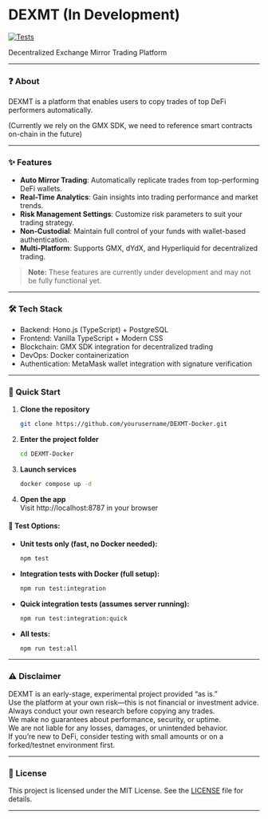 # DEXMT (In Development)

[![Tests](https://github.com/RyanGrieb/DexMT/actions/workflows/main.yml/badge.svg)](https://github.com/RyanGrieb/DexMT/actions)

Decentralized Exchange Mirror Trading Platform

---

### ❓ About

DEXMT is a platform that enables users to copy trades of top DeFi performers automatically.

(Currently we rely on the GMX SDK, we need to reference smart contracts on-chain in the future)

---

### ✨ Features

- **Auto Mirror Trading**: Automatically replicate trades from top-performing DeFi wallets.
- **Real-Time Analytics**: Gain insights into trading performance and market trends.
- **Risk Management Settings**: Customize risk parameters to suit your trading strategy.
- **Non-Custodial**: Maintain full control of your funds with wallet-based authentication.
- **Multi-Platform**: Supports GMX, dYdX, and Hyperliquid for decentralized trading.

> **Note:** These features are currently under development and may not be fully functional yet.

---

### 🛠️ Tech Stack

- Backend: Hono.js (TypeScript) + PostgreSQL
- Frontend: Vanilla TypeScript + Modern CSS
- Blockchain: GMX SDK integration for decentralized trading
- DevOps: Docker containerization
- Authentication: MetaMask wallet integration with signature verification

---

### 🚀 Quick Start

1. **Clone the repository**

   ```bash
   git clone https://github.com/yourusername/DEXMT-Docker.git
   ```

2. **Enter the project folder**

   ```bash
   cd DEXMT-Docker
   ```

3. **Launch services**

   ```bash
   docker compose up -d
   ```

4. **Open the app**  
   Visit http://localhost:8787 in your browser

#### 🧪 Test Options:

- **Unit tests only (fast, no Docker needed):**

  ```bash
  npm test
  ```

- **Integration tests with Docker (full setup):**

  ```bash
  npm run test:integration
  ```

- **Quick integration tests (assumes server running):**

  ```bash
  npm run test:integration:quick
  ```

- **All tests:**
  ```bash
  npm run test:all
  ```

---

### ⚠️ Disclaimer

DEXMT is an early-stage, experimental project provided “as is.”  
Use the platform at your own risk—this is not financial or investment advice.  
Always conduct your own research before copying any trades.  
We make no guarantees about performance, security, or uptime.  
We are not liable for any losses, damages, or unintended behavior.  
If you’re new to DeFi, consider testing with small amounts or on a forked/testnet environment first.

---

### 📜 License

This project is licensed under the MIT License. See the [LICENSE](LICENSE) file for details.

---
